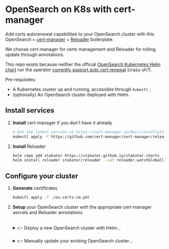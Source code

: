 # OpenSearch on K8s with cert-manager

Add certs autorenewal capabilities to your OpenSearch cluster with this OpenSearch + [cert-manager](https://cert-manager.io/docs/installation/kubectl/) + [Reloader](https://github.com/stakater/Reloader?tab=readme-ov-file#how-to-use-reloader) boilerplate.

We choose cert-manager for certs management and Reloader for rolling update through annotations.

This repo exists because neither the official [OpenSearch Kubernetes Helm chart](https://github.com/opensearch-project/helm-charts) nor the operator [currently support auto cert renewal](https://github.com/opensearch-project/opensearch-k8s-operator/issues/399) (crazy uh?).

Pre-requisites:

- A Kubernetes cluster up and running, accessible through `kubectl` ;
- (optionally) An OpenSearch cluster deployed with Helm.

## Install services

1. **Install** cert-manager if you don't have it already

    ```bash
    # Get the latest version at https://cert-manager.io/docs/installation/kubectl/
    kubectl apply -f https://github.com/cert-manager/cert-manager/releases/download/v1.15.2/cert-manager.yaml
    ```

2. **Install** Reloader

    ```bash
    helm repo add stakater https://stakater.github.io/stakater-charts
    helm install reloader stakater/reloader --set reloader.watchGlobally=true --set reloader.reloadOnCreate=true
    ```

## Configure your cluster

1. **Generate** certificates

    ```bash
    kubectl apply -f ./os-certs-cm.yml
    ```

2. **Setup** your OpenSearch cluster with the appropriate cert-manager secrets and Reloader annotations

    <br/>

    <details>
    <summary>👉 Deploy a new OpenSearch cluster with Helm...</summary>

    Just copy paste the following commands or read the configuration to adapt yours:

    ```bash
    helm repo add opensearch https://opensearch-project.github.io/helm-charts/

    kubectl apply -f ./os-config.yml  # OS configuration (users, roles...)
    helm install opensearch-nodes opensearch/opensearch --version 2.21.0 -f "./opensearch-example.yaml"
    helm install opensearch-dashboards opensearch/opensearch-dashboards --version 2.19.1 -f "./opensearch-dashboards-example.yaml"

    kubectl exec -it opensearch-cluster-master-0 -- /usr/share/opensearch/plugins/opensearch-security/tools/securityadmin.sh \
        -cd /usr/share/opensearch/config/opensearch-security/ \
        -icl -nhnv \
        -cacert /usr/share/opensearch/config/certs/ca.crt \
        -cert /usr/share/opensearch/config/admin-certs/tls.crt \
        -key /usr/share/opensearch/config/admin-certs/tls.key \
        -t config.yml \
        -t roles.yml \
        -t roles_mapping.yml \
        -t internal_users.yml \
        -t action_groups.yml \
        -t nodes_dn.yml \
        -t whitelist.yml \
        -t allowlist.yml \
        -t audit.yml \
        -t tenants.yml
    ```

    :information_source: Each time you edit the `os-config.yml` file, you'll need to run the `securityadmin.sh` command.

    </details>

    <br/>

    <details>
    <summary>👉 Manually update your existing OpenSearch cluster...</summary>

    Whether it is deployed with Helm or the Operator, you want to understand the basic principales of cert-manager and Reloader **so you can update your own manifests/Helm values**.

    At step 1, we've created cert-manager certificates : `os-certs`, `os-admin-certs` and `os-dashboards-certs`. These certs are created as _secrets_ in our cluster. Those secrets must be mounted to our cluster.

    Each secret includes a `ca.crt`, `tls.crt` and `tls.key` field we'll need to map in our `opensearch.yml` and `opensearch-dashboards.yml` configurations.

    Take example on [`opensearch-example.yaml#L67`](./opensearch-example.yaml#L67) to mount these secrets appropriately.

    Take example on [`opensearch-example.yaml#L28-L38`](./opensearch-example.yaml#L28) to configure the right paths.

    When cert-manager renews our certificates, we want our OpenSearch pods to reload so they use the new certs. That's where Reloader comes into play. We want our OpenSearch _StatefulSet_ and OpenSearch Dashboard _Deployment_ to add the proper annotations.

    You might want to use the following command as example to patch your current deployment :

    ```bash
    kubectl patch statefulset opensearch-cluster-master -p '{"spec":{"template":{"metadata":{"annotations":{"secret.reloader.stakater.com/reload": "os-certs"}}}}}'
    kubectl patch deployment opensearch-dashboards -p '{"spec":{"template":{"metadata":{"annotations":{"secret.reloader.stakater.com/reload": "os-dashboards-certs"}}}}}'
    ```

    Make it permanent by taking example on [`opensearch-example.yaml#L9`](./opensearch-example.yaml#L9) to configure the right annotations.

    <details>
